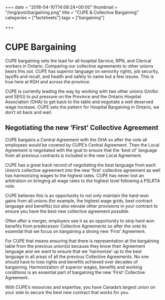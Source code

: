 +++
date = "2018-04-10T14:08:24+00:00"
thumbnail = "/img/post/bargaining.png"
title = "CUPE & Collective Bargaining"
categories = ["factsheets"]
tags = ["bargaining"]

+++


# CUPE Bargaining

CUPE bargaining sets the lead for all hospital Service, RPN, and Clerical workers in Ontario. Comparing our collective agreements to other unions bears this out. CUPE has superior language on seniority rights, job security, layoffs and recall, and health and safety to name but a few issues. This is true here at KGH and across the province.

CUPE is currently leading the way by working with two other unions (Unifor and SEIU) to put pressure on the Province and the Ontario Hospital Association (OHA) to get back to the table and negotiate a well deserved wage increase. CUPE sets the pattern for Hospital Bargaining in Ontario, we don’t sit back and wait.

## Negotiating the new ‘First’ Collective Agreement

CUPE bargains a Central Agreement with the OHA so after the vote all employees would be covered by CUPE’s Central Agreement. Then the Local Agreement is negotiated with the goal to ensure that the ‘best of’ language from all previous contracts is included in the new Local Agreement.

CUPE has a great track record of negotiating the best language from each Union’s collective agreement into the new ‘first’ collective agreement as well has harmonizing wages to the highest rates. CUPE has never lost an arbitration on bringing all wage rates to the highest level following a PSLRTA vote.

CUPE believes this is an opportunity to not only maintain the hard-won gains from all unions (for example, the highest wage grids, best contract language and benefits) but also elevate other provisions in your contract to ensure you have the best new collective agreement possible.

Often after a merger, employers see it as an opportunity to strip hard won benefits from predecessor Collective Agreements so after the vote its essential that we focus on bargaining a strong new ‘First’ Agreement.

For CUPE that means ensuring that there is representation at the bargaining table from the previous union(s) because they know their Agreement language and we want to ensure that we ‘harmonize’ up to the best language in all areas of all the previous Collective Agreements. No one should have to lose rights and benefits achieved over decades of bargaining. Harmonization of superior wages, benefits and working conditions is an essential part of bargaining the new ‘First’ Collective Agreement.

With CUPE’s resources and expertise, you have Canada’s largest union on your side to secure the best new contract that works for you.
